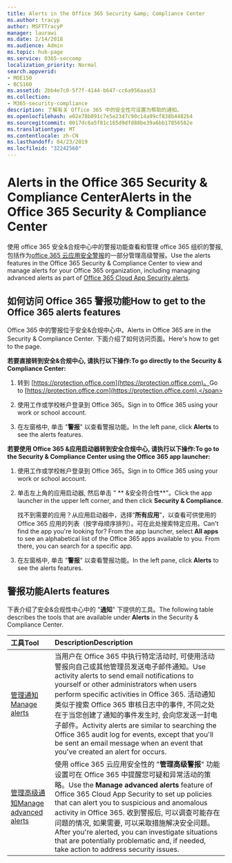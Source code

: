 ```yaml
---
title: Alerts in the Office 365 Security &amp; Compliance Center
ms.author: tracyp
author: MSFTTracyP
manager: laurawi
ms.date: 2/14/2018
ms.audience: Admin
ms.topic: hub-page
ms.service: O365-seccomp
localization_priority: Normal
search.appverid:
- MOE150
- BCS160
ms.assetid: 2bb4e7c0-5f7f-4144-b647-cc6a956aaa53
ms.collection:
- M365-security-compliance
description: 了解有关 Office 365 中的安全性可设置为帮助的通知。
ms.openlocfilehash: e02e78b091c7e5e2347c90c14a99cf838b4482b4
ms.sourcegitcommit: 0017dc6a5f81c165d9dfd88be39a6bb17856582e
ms.translationtype: MT
ms.contentlocale: zh-CN
ms.lasthandoff: 04/23/2019
ms.locfileid: "32242560"
---
```

# <a name="alerts-in-the-office-365-security-amp-compliance-center"></a><span data-ttu-id="dc7c6-103">Alerts in the Office 365 Security &amp; Compliance Center</span><span class="sxs-lookup"><span data-stu-id="dc7c6-103">Alerts in the Office 365 Security &amp; Compliance Center</span></span>

<span data-ttu-id="dc7c6-104">使用 office 365 安全&amp;合规中心中的警报功能查看和管理 office 365 组织的警报, 包括作为[office 365 云应用安全警报](office-365-cas-overview.md)的一部分管理高级警报。</span><span class="sxs-lookup"><span data-stu-id="dc7c6-104">Use the alerts features in the Office 365 Security &amp; Compliance Center to view and manage alerts for your Office 365 organization, including managing advanced alerts as part of [Office 365 Cloud App Security alerts](office-365-cas-overview.md).</span></span>
  
## <a name="how-to-get-to-the-office-365-alerts-features"></a><span data-ttu-id="dc7c6-105">如何访问 Office 365 警报功能</span><span class="sxs-lookup"><span data-stu-id="dc7c6-105">How to get to the Office 365 alerts features</span></span>

<span data-ttu-id="dc7c6-106">Office 365 中的警报位于安全&amp;合规中心中。</span><span class="sxs-lookup"><span data-stu-id="dc7c6-106">Alerts in Office 365 are in the Security &amp; Compliance Center.</span></span> <span data-ttu-id="dc7c6-107">下面介绍了如何访问页面。</span><span class="sxs-lookup"><span data-stu-id="dc7c6-107">Here's how to get to the page.</span></span>
  
 <span data-ttu-id="dc7c6-108">**若要直接转到安全&amp;合规中心, 请执行以下操作:**</span><span class="sxs-lookup"><span data-stu-id="dc7c6-108">**To go directly to the Security &amp; Compliance Center:**</span></span>
  
1. <span data-ttu-id="dc7c6-109">转到 [https://protection.office.com](https://protection.office.com)。</span><span class="sxs-lookup"><span data-stu-id="dc7c6-109">Go to [https://protection.office.com](https://protection.office.com).</span></span>
    
2. <span data-ttu-id="dc7c6-110">使用工作或学校帐户登录到 Office 365。</span><span class="sxs-lookup"><span data-stu-id="dc7c6-110">Sign in to Office 365 using your work or school account.</span></span> 
    
3. <span data-ttu-id="dc7c6-111">在左窗格中, 单击 "**警报**" 以查看警报功能。</span><span class="sxs-lookup"><span data-stu-id="dc7c6-111">In the left pane, click **Alerts** to see the alerts features.</span></span> 
    
 <span data-ttu-id="dc7c6-112">**若要使用 Office 365 &amp;应用启动器转到安全合规中心, 请执行以下操作:**</span><span class="sxs-lookup"><span data-stu-id="dc7c6-112">**To go to the Security &amp; Compliance Center using the Office 365 app launcher:**</span></span>
  
1. <span data-ttu-id="dc7c6-113">使用工作或学校帐户登录到 Office 365。</span><span class="sxs-lookup"><span data-stu-id="dc7c6-113">Sign in to Office 365 using your work or school account.</span></span> 
    
2. <span data-ttu-id="dc7c6-114">单击左上角的应用启动器, 然后单击 " \*\* &amp;安全符合性\*\*"。</span><span class="sxs-lookup"><span data-stu-id="dc7c6-114">Click the app launcher  in the upper left corner, and then click **Security &amp; Compliance**.</span></span>
    
    <span data-ttu-id="dc7c6-p102">找不到需要的应用？从应用启动器中，选择“**所有应用**”，以查看可供使用的 Office 365 应用的列表（按字母顺序排列）。可在此处搜索特定应用。</span><span class="sxs-lookup"><span data-stu-id="dc7c6-p102">Can't find the app you're looking for? From the app launcher, select **All apps** to see an alphabetical list of the Office 365 apps available to you. From there, you can search for a specific app.</span></span> 
    
3. <span data-ttu-id="dc7c6-118">在左窗格中, 单击 "**警报**" 以查看警报功能。</span><span class="sxs-lookup"><span data-stu-id="dc7c6-118">In the left pane, click **Alerts** to see the alerts features.</span></span> 
    
## <a name="alerts-features"></a><span data-ttu-id="dc7c6-119">警报功能</span><span class="sxs-lookup"><span data-stu-id="dc7c6-119">Alerts features</span></span>

<span data-ttu-id="dc7c6-120">下表介绍了安全&amp;合规性中心中的 "**通知**" 下提供的工具。</span><span class="sxs-lookup"><span data-stu-id="dc7c6-120">The following table describes the tools that are available under **Alerts** in the Security &amp; Compliance Center.</span></span> 
  
|<span data-ttu-id="dc7c6-121">**工具**</span><span class="sxs-lookup"><span data-stu-id="dc7c6-121">**Tool**</span></span>|<span data-ttu-id="dc7c6-122">**Description**</span><span class="sxs-lookup"><span data-stu-id="dc7c6-122">**Description**</span></span>|
|:-----|:-----|
|[<span data-ttu-id="dc7c6-123">管理通知</span><span class="sxs-lookup"><span data-stu-id="dc7c6-123">Manage alerts</span></span>](create-activity-alerts.md) <br/> |<span data-ttu-id="dc7c6-124">当用户在 Office 365 中执行特定活动时, 可使用活动警报向自己或其他管理员发送电子邮件通知。</span><span class="sxs-lookup"><span data-stu-id="dc7c6-124">Use activity alerts to send email notifications to yourself or other administrators when users perform specific activities in Office 365.</span></span> <span data-ttu-id="dc7c6-125">活动通知类似于搜索 Office 365 审核日志中的事件, 不同之处在于当您创建了通知的事件发生时, 会向您发送一封电子邮件。</span><span class="sxs-lookup"><span data-stu-id="dc7c6-125">Activity alerts are similar to searching the Office 365 audit log for events, except that you'll be sent an email message when an event that you've created an alert for occurs.</span></span>  <br/> |
|[<span data-ttu-id="dc7c6-126">管理高级通知</span><span class="sxs-lookup"><span data-stu-id="dc7c6-126">Manage advanced alerts </span></span>](office-365-cas-overview.md) <br/> |<span data-ttu-id="dc7c6-127">使用 office 365 云应用安全性的 "**管理高级警报**" 功能设置可在 Office 365 中提醒您可疑和异常活动的策略。</span><span class="sxs-lookup"><span data-stu-id="dc7c6-127">Use the **Manage advanced alerts** feature of Office 365 Cloud App Security to set up policies that can alert you to suspicious and anomalous activity in Office 365.</span></span> <span data-ttu-id="dc7c6-128">收到警报后, 可以调查可能存在问题的情况, 如果需要, 可以采取措施解决安全问题。</span><span class="sxs-lookup"><span data-stu-id="dc7c6-128">After you're alerted, you can investigate situations that are potentially problematic and, if needed, take action to address security issues.</span></span>  <br/> |
   

